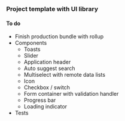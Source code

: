 ### Project template with UI library

#### To do

- Finish production bundle with rollup
- Components
  - Toasts
  - Slider
  - Application header
  - Auto suggest search
  - Multiselect with remote data lists
  - Icon
  - Checkbox / switch
  - Form container with validation handler
  - Progress bar
  - Loading indicator 
- Tests

